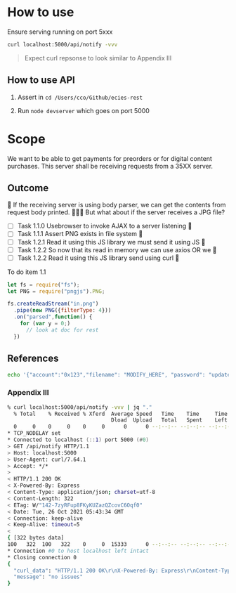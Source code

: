 # How to use

Ensure serving running on port 5xxx

```zsh
curl localhost:5000/api/notify -vvv
```

> Expect curl repsonse to look similar to Appendix III

## How to use API

1. Assert in `cd /Users/cco/Github/ecies-rest`

2. Run `node devserver` which goes on port 5000



# Scope

We want to be able to get payments for preorders or for digital content purchases.
This server shall be receiving requests from a 35XX server. 

## Outcome 

🦾 If the receiving server is using body parser, we can get the contents from request body printed. 
🙋🏻‍♀️ But what about if the server receives a JPG file? 


- [ ] Task 1.1.0 Usebrowser to invoke AJAX to a server listening 🥒
- [ ] Task 1.1.1 Assert PNG exists in file system 🍑 
- [ ] Task 1.2.1 Read it using this JS library we must send it using JS 🍏
- [ ] Task 1.2.2 So now that its read in memory we can use axios OR we 🍎
- [ ] Task 1.2.2 Read it using this JS library send using curl 🍇

To do item 1.1

```js
let fs = require("fs");
let PNG = require("pngjs").PNG;

fs.createReadStream("in.png")
  .pipe(new PNG({filterType: 4}))
  .on("parsed",function() {
    for (var y = 0;) 
      // look at doc for rest
  })
```





## References

```zsh
echo '{"account":"0x123","filename": "MODIFY_HERE", "password": "updatelatertoseed"}' | gzip | curl -vvv -i --data-binary @- -H "Content-Encoding: gzip" http://localhost:3500/v1/protech/ 
```


### Appendix III

```zsh
% curl localhost:5000/api/notify -vvv | jq "."
  % Total    % Received % Xferd  Average Speed   Time    Time     Time  Current
                                 Dload  Upload   Total   Spent    Left  Speed
  0     0    0     0    0     0      0      0 --:--:-- --:--:-- --:--:--     0*   Trying ::1...
* TCP_NODELAY set
* Connected to localhost (::1) port 5000 (#0)
> GET /api/notify HTTP/1.1
> Host: localhost:5000
> User-Agent: curl/7.64.1
> Accept: */*
> 
< HTTP/1.1 200 OK
< X-Powered-By: Express
< Content-Type: application/json; charset=utf-8
< Content-Length: 322
< ETag: W/"142-7zyRFup8FKyKUZazQZcovC6Oqf0"
< Date: Tue, 26 Oct 2021 05:43:34 GMT
< Connection: keep-alive
< Keep-Alive: timeout=5
< 
{ [322 bytes data]
100   322  100   322    0     0  15333      0 --:--:-- --:--:-- --:--:-- 15333
* Connection #0 to host localhost left intact
* Closing connection 0
{
  "curl_data": "HTTP/1.1 200 OK\r\nX-Powered-By: Express\r\nContent-Type: application/json; charset=utf-8\r\nContent-Length: 25\r\nETag: W/\"19-sk8ULQY45ndZU9lmLRGpc9jYWFo\"\r\nDate: Tue, 26 Oct 2021 05:43:33 GMT\r\nConnection: keep-alive\r\nKeep-Alive: timeout=5\r\n\r\n{\"message\":\"hello world\"}",
  "message": "no issues"
}
```